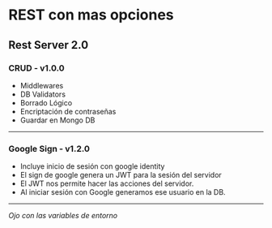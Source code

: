 # REST con mas opciones

###

## Rest Server 2.0

### CRUD - v1.0.0
* Middlewares
* DB Validators
* Borrado Lógico
* Encriptación de contraseñas
* Guardar en Mongo DB


---

### Google Sign - v1.2.0
* Incluye inicio de sesión con google identity
* El sign de google genera un JWT para la sesión del servidor
* El JWT nos permite hacer las acciones del servidor.
* Al iniciar sesión con Google generamos ese usuario en la DB.


---

*Ojo con las variables de entorno*
